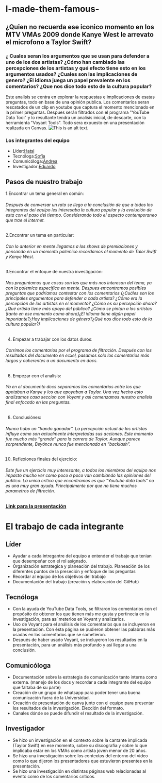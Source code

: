 # I-made-them-famous-
## ¿Quien no recuerda ese iconico momento en los MTV VMAs  2009 donde Kanye West le arrevato el microfono a Taylor Swift? 
### ¿ Cuales seran los argumentos que se usan para defender a uno de los dos artistas? ¿Cómo han cambiado las percepciones de los artistas y qué efecto tiene esto en los argumentos usados? ¿Cuales son las implicaciones de genero? ¿El idioma juega un papel prevalente en los comentarios? ¿Que nos dice todo esto de la cultura popular?
Este analisis se centra en explorar la respuestas e implicaciones de esatas preguntas, todo en base de una opinión publica. Los comentaríos seran rescatados de un clip en youtube que captura el momento mencionado en la primer preguntas. Despues serán filtrados con el programa "YouTube Data Tool" y lo resultante tendra un analisis inicial, de descarte, con la herramienta "Voyant Tools". Todo sera expuesto en una presentación realizada en Canvas.
![This is an alt text.](https://media.glamour.mx/photos/619076fb2d97bd4c522a7e25/master/w_1600,c_limit/221065.jpg")
### Los integrantes del equipo 
* Líder:[Hatsi](https://github.com/hatsisanchez)    
* Tecnóloga:[Sofía](https://github.com/ruiztsofia)
* Comunicóloga:[Andrea](https://github.com/andyvillarrealg)
* Investigador:[Eduardo](https://github.com/Gat021)
## Pasos de nuestro trabajo 
1.Encontrar un tema general en común:
###### Después de conversar un rato se llego a la conclusión de que a todos los integrantes del equipo les interesaba la cultura popular y la evolución de esta con el paso del tiempo. Considerando todo el aspecto contemporaneo que trae el internet.
2.Encontrar un tema en particular:
###### Con lo anterior en mente llegamos a los shows de premiaciones y pensando en un momento polémico recordamos el momento de Talor Swift y Kanye West. 
3.Encontrar el enfoque de nuestra investigación: 
###### Nos preguntamos que cosas son las que más nos interesan del tema, ya con la polemíca especifica en mente. Despues emcontramos posibles preguntas que podriamos contestar con los comentarios (¿Cuáles son los principales argumentos para defender a cada artista? ¿Cómo era la percepción de los artistas en el momento? ¿Cómo es su percepción ahora? ¿Qué artista tiene más apoyo del público? ¿Cómo se pintan a los artistas (tanto en ese momento como ahora)¿El idioma tiene algún papel importante?¿Hay implicaciones de género?¿Qué nos dice todo esto de la cultura popular?)
4. Empezar a trabajar con los datos duros:
###### Corrimos los comentarios por el programa de filtración. Después con los resultados del documento en ecxel, pasamos solo los comentarios más largos y coherentes a un documento en docs. 
6. Empezar con el analisis:
###### Ya en el documento docs separamos los comentarios entre los que apotaban a Kanye y los que apoyaban a Taylor. Una vez hecho esto analizamos casa seccion con Voyant y asi comenzamos nuestro analisis final enfocado en las preguntas.
8. Conclusiónes:
###### Nunca hubo un “bando ganador”. La percepción actual de los artistas influye como son actualmente interpretadas sus acciones. Este momento fue mucho más “grande” para la carrera de Taylor. Aunque parece sorprendente, Beyónce nunca fue mencionada en “backlash”. 
10. Reflexiones finales del ejercicio:
###### Este fue un ejercicio muy interesante, a todos los miembros del equipo nos impacto mucho ver como poco a poco van cambiando las opiniones del publico. La unica critica que encontramos es que "Youtube data tools" no es una muy gran ayuda. Principalmente por que no tiene muchos parametros de filtración.

### [Link para la presentación](https://www.canva.com/design/DAGALDU7D_c/2ZUeKzSRf3nAK-Jja4i5ug/edit?utm_content=DAGALDU7D_c&utm_campaign=designshare&utm_medium=link2&utm_source=sharebutton)
# El trabajo de cada integrante 
## Líder
* Ayudar a cada intregantre del equipo a entender el trabajo que tenian que desempeñar con el rol asignado.
* Organización estrategica y planeación del trabajo. Planeación de los diferentes puntos de la preseción y enfoque de las preguntas
* Recordar al equipo de los objetivos del trabajo 
* Documentación del trabajo (creación y elaboración del GitHub)
## Tecnóloga 
* Con la ayuda de YouTube Data Tools, se filtraron los comentarios con el propósito de obtener los que tienen más me gusta y pertinecia en la investigación, para así meterlos en Voyant y analizarlos.
* Uso de Voyant para el análisis de los comentarios que se incluyeron en la presentación. Con ésta página se pudieron obtener las palabras más usadas en los comentarios que se sometieron.  
* Después de haber usado Voyant, se incluyeron los resultados en la presentación, para un análisis más profundo y así llegar a una conclusión. 
## Comunicóloga 
* Documentación sobre la estrategia de comunicación tanto interna como externa. (manejo de los docs y recordar a cada integrante del equipo que faltaba de su parte)
* Creación de un grupo de whatsapp para poder tener una buena comunicación fuera de la Universidad.
* Creación de presentación de canva junto con el equipo para presentar los resultados de la investigación. Elección del formato. 
* Canales dónde se puede difundir el resultado de la investigación. 
## Investigador 
* Se hizo un investigación en el contexto sobre la cantante implicada (Taylor Swift) en ese momento, sobre su discografía y sobre lo que implicaba estar en los VMAs como artista joven menor de 20 años.
* Se hizo una investigación sobre los contextos del entorno del video como lo que dijeron los presentadores que estuvieron presentes en la presentación.
* Se hizo una investigación en distintas páginas web relacionadas al evento como de los comentarios críticos.

